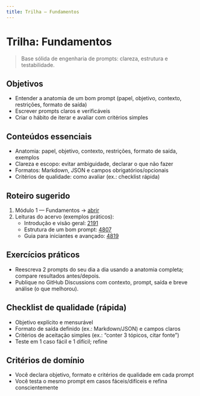 ```yaml
---
title: Trilha — Fundamentos
---
```


# Trilha: Fundamentos

> Base sólida de engenharia de prompts: clareza, estrutura e testabilidade.

## Objetivos
- Entender a anatomia de um bom prompt (papel, objetivo, contexto, restrições, formato de saída)
- Escrever prompts claros e verificáveis
- Criar o hábito de iterar e avaliar com critérios simples

## Conteúdos essenciais
- Anatomia: papel, objetivo, contexto, restrições, formato de saída, exemplos
- Clareza e escopo: evitar ambiguidade, declarar o que não fazer
- Formatos: Markdown, JSON e campos obrigatórios/opcionais
- Critérios de qualidade: como avaliar (ex.: checklist rápida)

## Roteiro sugerido
1. Módulo 1 — Fundamentos → [abrir](../../modulo1_fundamentos/README.md)
2. Leituras do acervo (exemplos práticos):
   - Introdução e visão geral: [2191](../../data/2494987106/2191/content.txt)
   - Estrutura de um bom prompt: [4807](../../data/2494987106/4807/content.txt)
   - Guia para iniciantes e avançado: [4819](../../data/2494987106/4819/content.txt)

## Exercícios práticos
- Reescreva 2 prompts do seu dia a dia usando a anatomia completa; compare resultados antes/depois.
- Publique no GitHub Discussions com contexto, prompt, saída e breve análise (o que melhorou).

## Checklist de qualidade (rápida)
- Objetivo explícito e mensurável
- Formato de saída definido (ex.: Markdown/JSON) e campos claros
- Critérios de aceitação simples (ex.: “conter 3 tópicos, citar fonte”)
- Teste em 1 caso fácil e 1 difícil; refine

## Critérios de domínio
- Você declara objetivo, formato e critérios de qualidade em cada prompt
- Você testa o mesmo prompt em casos fáceis/difíceis e refina conscientemente

